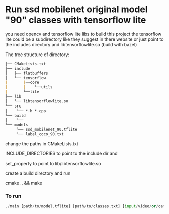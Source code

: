 # Run ssd mobilenet original model "90" classes with tensorflow lite



you need opencv and tensorflow lite libs to build this project
the tensorflow lite could be a subdirectory like they suggest in there website or
just point to the includes directory and libtensorflowlite.so (build with bazel) 

The tree structure of directory:
```md
├── CMakeLists.txt
├── include
│   ├── flatbuffers
│   └── tensorflow
|       |──core
|       |    └──utils
|       └──lite
├── lib
│   └── libtensorflowlite.so
└── src
│    └── *.h *.cpp
└── build
│    └── 
└── models
     └── ssd_mobilenet_90.tflite
     └── label_coco_90.txt

```
change the paths in CMakeLists.txt

INCLUDE_DIRECTORIES to point to the include dir and 

set_property to point to lib/libtensorflowlite.so


create a build directory and run 

cmake .. && make

### To run 
```python
./main [path/to/model.tflite] [path/to/classes.txt] [input/video/or/camera] [path/to/output/video] 
```
